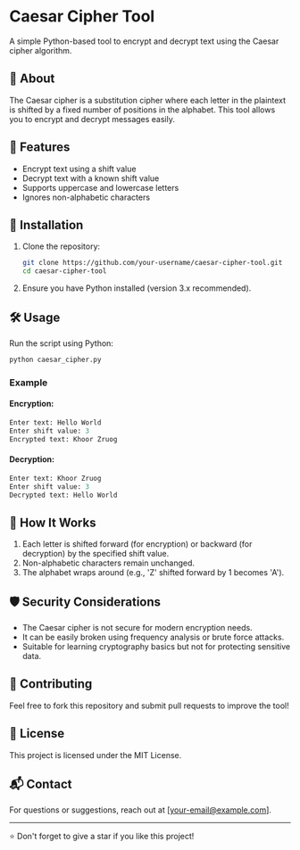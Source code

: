 # Caesar Cipher Tool

A simple Python-based tool to encrypt and decrypt text using the Caesar cipher algorithm.

## 📜 About
The Caesar cipher is a substitution cipher where each letter in the plaintext is shifted by a fixed number of positions in the alphabet. This tool allows you to encrypt and decrypt messages easily.

## 🚀 Features
- Encrypt text using a shift value
- Decrypt text with a known shift value
- Supports uppercase and lowercase letters
- Ignores non-alphabetic characters

## 🔧 Installation
1. Clone the repository:
   ```sh
   git clone https://github.com/your-username/caesar-cipher-tool.git
   cd caesar-cipher-tool
   ```
2. Ensure you have Python installed (version 3.x recommended).

## 🛠 Usage
Run the script using Python:
```sh
python caesar_cipher.py
```

### Example
#### Encryption:
```python
Enter text: Hello World
Enter shift value: 3
Encrypted text: Khoor Zruog
```

#### Decryption:
```python
Enter text: Khoor Zruog
Enter shift value: 3
Decrypted text: Hello World
```

## 📌 How It Works
1. Each letter is shifted forward (for encryption) or backward (for decryption) by the specified shift value.
2. Non-alphabetic characters remain unchanged.
3. The alphabet wraps around (e.g., 'Z' shifted forward by 1 becomes 'A').

## 🛡 Security Considerations
- The Caesar cipher is not secure for modern encryption needs.
- It can be easily broken using frequency analysis or brute force attacks.
- Suitable for learning cryptography basics but not for protecting sensitive data.

## 🤝 Contributing
Feel free to fork this repository and submit pull requests to improve the tool!

## 📜 License
This project is licensed under the MIT License.

## 📬 Contact
For questions or suggestions, reach out at [your-email@example.com].

---
⭐ Don't forget to give a star if you like this project!

